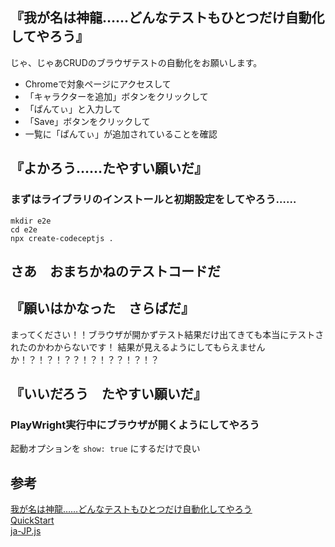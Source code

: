 

## 『我が名は神龍……どんなテストもひとつだけ自動化してやろう』
じゃ、じゃあCRUDのブラウザテストの自動化をお願いします。

* Chromeで対象ページにアクセスして
* 「キャラクターを追加」ボタンをクリックして
* 「ぱんてぃ」と入力して
* 「Save」ボタンをクリックして
* 一覧に「ぱんてぃ」が追加されていることを確認

## 『よかろう……たやすい願いだ』
### まずはライブラリのインストールと初期設定をしてやろう……

```
mkdir e2e
cd e2e
npx create-codeceptjs .
```

## さあ　おまちかねのテストコードだ

## 『願いはかなった　さらばだ』
まってください！！ブラウザが開かずテスト結果だけ出てきても本当にテストされたのかわからないです！
結果が見えるようにしてもらえませんか！？！？！？？！？！？？！？！？

## 『いいだろう　たやすい願いだ』
### PlayWright実行中にブラウザが開くようにしてやろう
起動オプションを `show: true` にするだけで良い

## 参考
[我が名は神龍……どんなテストもひとつだけ自動化してやろう](https://qiita.com/tsuemura/items/56ba9942565963858d8f)  
[QuickStart](https://codecept.io/quickstart/)  
[ja-JP.js](https://github.com/codeceptjs/CodeceptJS/blob/3.x/translations/ja-JP.js)
